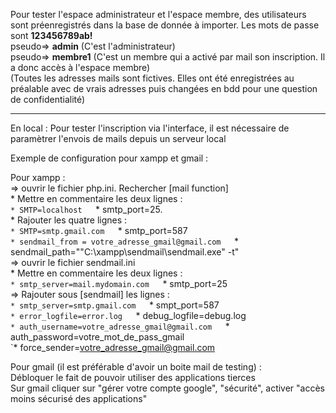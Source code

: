 Pour tester l'espace administrateur et l'espace membre, des utilisateurs sont préenregistrés dans la base de donnée à importer. Les mots de passe sont __123456789ab!__  
  	pseudo=> __admin__     (C'est l'administrateur)  
	pseudo=> __membre1__   (C'est un membre qui a activé par mail son inscription. Il a donc accès à l'espace membre)   
(Toutes les adresses mails sont fictives. Elles ont été enregistrées au préalable avec de vrais adresses puis changées en bdd pour une question de confidentialité)  
  
-----  
  
En local : Pour tester l'inscription via l'interface, il est nécessaire de paramètrer l'envois de mails depuis un serveur local  
  
Exemple de configuration pour xampp et gmail :   
  
Pour xampp :  
	=> ouvrir le fichier php.ini. Rechercher [mail function]   
  		* Mettre en commentaire les deux lignes :  
			`* SMTP=localhost  
			`* smtp_port=25.  
  		* Rajouter les quatre lignes :   
			`* SMTP=smtp.gmail.com  
			`* smtp_port=587  
			`* sendmail_from = votre_adresse_gmail@gmail.com  
			`* sendmail_path="\"C:\xampp\sendmail\sendmail.exe" -t"  
	=> ouvrir le fichier sendmail.ini  
  		* Mettre en commentaire les deux lignes :  
			`* smtp_server=mail.mydomain.com  
			`* smtp_port=25  
	=> Rajouter sous [sendmail] les lignes :  
    		`* smtp_server=smtp.gmail.com  
		`* smpt_port=587  
		`* error_logfile=error.log  
		`* debug_logfile=debug.log  
		`* auth_username=votre_adresse_gmail@gmail.com  
		`* auth_password=votre_mot_de_pass_gmail  
		`* force_sender=votre_adresse_gmail@gmail.com  
      
Pour gmail (il est préférable d'avoir un boite mail de testing) :  
	Débloquer le fait de pouvoir utiliser des applications tierces   
	Sur gmail cliquer sur "gérer votre compte google", "sécurité", activer "accès moins sécurisé des applications"  
